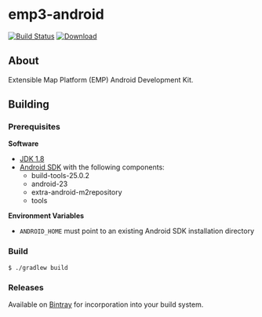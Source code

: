 # emp3-android
[![Build Status](https://travis-ci.org/missioncommand/emp3-android.svg?branch=master)](https://travis-ci.org/missioncommand/emp3-android)
[![Download](https://api.bintray.com/packages/missioncommand/maven/emp3-android/images/download.svg)](https://bintray.com/missioncommand/maven/emp3-android/_latestVersion)

## About
Extensible Map Platform (EMP) Android Development Kit.

## Building

### Prerequisites

__Software__

* [JDK 1.8](http://www.oracle.com/technetwork/java/javase/downloads/jdk8-downloads-2133151.html)
* [Android SDK](https://developer.android.com/studio/index.html) with the following components:
  * build-tools-25.0.2
  * android-23
  * extra-android-m2repository
  * tools

__Environment Variables__

* ```ANDROID_HOME``` must point to an existing Android SDK installation directory


### Build

```
$ ./gradlew build
```

### Releases
Available on [Bintray](https://bintray.com/missioncommand/maven/emp3-android) for incorporation into your build system.
